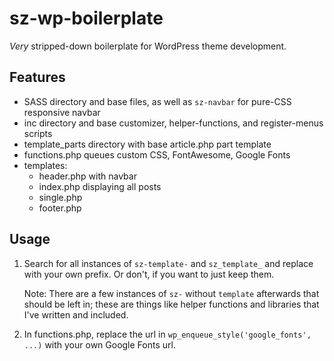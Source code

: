 # sz-wp-boilerplate
_Very_ stripped-down boilerplate for WordPress theme development.

## Features
- SASS directory and base files, as well as `sz-navbar` for pure-CSS responsive navbar
- inc directory and base customizer, helper-functions, and register-menus scripts
- template_parts directory with base article.php part template
- functions.php queues custom CSS, FontAwesome, Google Fonts
- templates:
    - header.php with navbar
    - index.php displaying all posts
    - single.php
    - footer.php

## Usage
1. Search for all instances of `sz-template-` and `sz_template_` and replace with your own prefix. Or don't, if you want to just keep them.

    Note: There are a few instances of `sz-` without `template` afterwards that should be left in; these are things like helper functions and libraries that I've written and included.
    
2. In functions.php, replace the url in `wp_enqueue_style('google_fonts', ...)` with your own Google Fonts url.